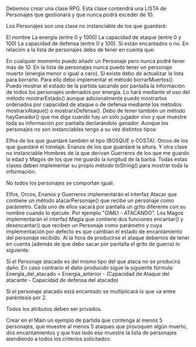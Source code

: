 Debemos crear una clase RPG. Esta clase contendrá una LISTA de Personajes que gestionará y que nunca podrá exceder de 10.

Los Personajes son una clase no instanciable de los que guardaré:

El nombre
La energía (entre 0 y 1000)
La capacidad de ataque (entre 0 y 100)
La capacidad de defensa (entre 0 y 100).
Si están encantados o no.
En relación a la lista de personajes debo de tener en cuenta que:

En cualquier momento puedo añadir un Personaje pero nunca podré tener más de 10.
En la lista de personajes nunca puedo tener un personaje muerto (energía menor o igual a cero). Si existe debo de actualizar la lista para borrarlo. Para ello debo implementar el método borrarMuertos().
Puedo mostrar el estado de la partida sacando por pantalla la información de todos los personajes ordenados por energía. Lo hará mediante el uso del método mostrarEstado() aunque adicionalmente puedo mostrarlos ordenados por capacidad de ataque o de defensa mediante los métodos mostrarxAtaque() o mostrarxDefensa().
Debo de tener también un método hayGanador() que me diga cuando hay un sólo jugador vivo y que muestre toda su información por pantalla declarándolo ganador.
Aunque los personajes no son instanciables tengo a su vez distintos tipos:

Elfos de los que guardaré también el tipo (BOSQUE o COSTA).
Orcos de los que guardaré el tonelaje.
Enanos de los que guardaré la altura.
Y otra clase no instanciable Hombres de la que derivan Guerreros de los que me guardo la edad y Magos de los que me guardo la longitud de la barba.
Todas estas clases deben implementar su propio método toString() para mostrar toda la información.

No todos los personajes se comportan igual:

Elfos, Orcos, Enanos y Guerreros implementarán el interfaz Atacar que contiene un método atacarPersonaje() que recibe un personaje como parámetro. Cada uno de ellos sacará por pantalla un grito diferente con su nombre cuando lo ejecute. Por ejemplo "GIMLI - ATACANDO".
Los Magos implementarán el interfaz Magia que contiene dos funciones encantar()  y desencantar() que reciben un Personaje como parámetro y cuya implementación por defecto es que cambian el estado de encantamiento del personaje recibido.
Al la hora de producirse el ataque debemos de tener en cuenta (además de que debo sacar por pantalla el grito de guerra) lo siguiente:

Si el Personaje atacado es del mismo tipo del que ataca no se producirá daño.
En caso contrario el daño producido sigue la siguiente fórmula:
Energía_del_atacado = Energía_anterior - (Capacidad de Ataque del atacante -  Capacidad de defensa del atacado)

Si el personaje atacado está encantado se multiplicará lo que va entre paréntesis por 2.

Todos los atributos deben ser privados.

Crear en el Main un ejemplo de partida que contenga al menos 5 personajes, que muestre al menos 5 ataques que provoquen algún muerto, dos encantamientos y que tras todo eso muestre la lista de personajes atendiendo a todos los criterios solicitados:
